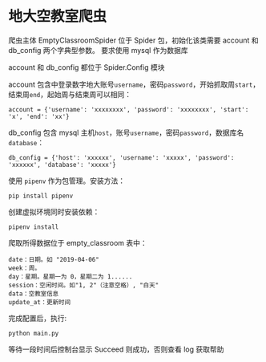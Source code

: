 # 地大空教室爬虫

爬虫主体 EmptyClassroomSpider 位于 Spider 包，初始化该类需要 account 和 db_config 两个字典型参数。
要求使用 mysql 作为数据库

account 和 db_config 都位于 Spider.Config 模块

account 包含中登录数字地大账号`username`，密码`password`，开始抓取周`start`，结束周`end`，起始周与结束周可以相同：

```angular2html
account = {'username': 'xxxxxxxx', 'password': 'xxxxxxxx', 'start': 'x', 'end': 'xx'}
```

db_config 包含 mysql 主机`host`，账号`username`，密码`password`，数据库名`database`：

```angular2html
db_config = {'host': 'xxxxxx', 'username': 'xxxxx', 'password': 'xxxxxx', 'database': 'xxxxx'}
```

使用 `pipenv` 作为包管理。安装方法：
```
pip install pipenv
```
创建虚拟环境同时安装依赖：
```
pipenv install
```

爬取所得数据位于 empty_classroom 表中：

```angular2html
date：日期。如 "2019-04-06"
week：周。
day：星期。星期一为 0，星期二为 1......
session：空闲时间。如"1, 2"（注意空格）, "白天"
data：空教室信息
update_at：更新时间
```

完成配置后，执行:

```shell
python main.py
```
等待一段时间后控制台显示 Succeed 则成功，否则查看 log 获取帮助

